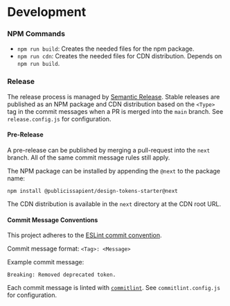 # Development

### NPM Commands

- `npm run build`: Creates the needed files for the npm package.
- `npm run cdn`: Creates the needed files for CDN distribution. Depends on `npm run build`.

### Release

The release process is managed by [Semantic Release](https://semantic-release.gitbook.io/semantic-release/). Stable releases are published as an NPM package and CDN distribution based on the `<Type>` tag in the commit messages when a PR is merged into the `main` branch. See `release.config.js` for configuration.

#### Pre-Release

A pre-release can be published by merging a pull-request into the `next` branch. All of the same commit message rules still apply.

The NPM package can be installed by appending the `@next` to the package name:

```
npm install @publicissapient/design-tokens-starter@next
```

The CDN distribution is available in the `next` directory at the CDN root URL.

#### Commit Message Conventions

This project adheres to the [ESLint commit convention](https://github.com/conventional-changelog/conventional-changelog/tree/master/packages/conventional-changelog-eslint#readme).

Commit message format: `<Tag>: <Message>`

Example commit message:

```
Breaking: Removed deprecated token.
```

Each commit message is linted with [`commitlint`](https://commitlint.js.org). See `commitlint.config.js` for configuration.
